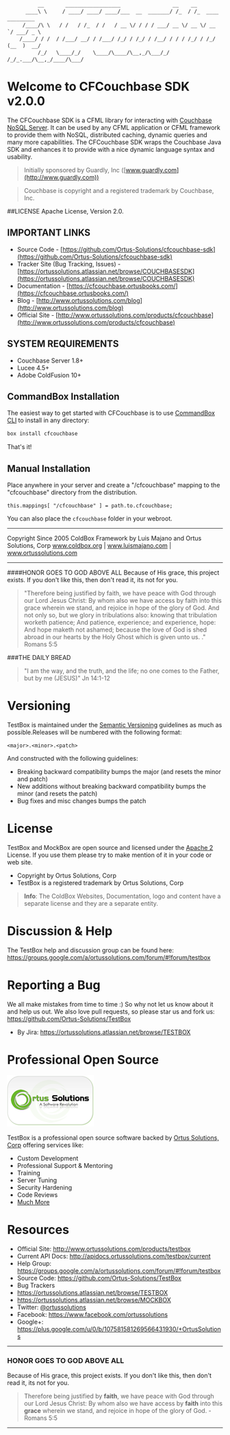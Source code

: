 ```
	      __       __________________                 __    __                  
	  ____\ \     / ____/ ____/ ____/___  __  _______/ /_  / /_  ____ _________ 
	 /____/\ \   / /   / /_  / /   / __ \/ / / / ___/ __ \/ __ \/ __ `/ ___/ _ \
	/____/ / /  / /___/ __/ / /___/ /_/ / /_/ / /__/ / / / /_/ / /_/ (__  )  __/
	      /_/   \____/_/    \____/\____/\__,_/\___/_/ /_/_.___/\__,_/____/\___/ 
```                                                                        

# Welcome to CFCouchbase SDK v2.0.0

The CFCouchbase SDK is a CFML library for interacting with [Couchbase NoSQL Server](http://www.couchbase.com). It can be used by any CFML application or CFML framework to provide them with NoSQL, distributed caching, dynamic queries and many more capabilities. The CFCouchbase SDK wraps the Couchbase Java SDK and enhances it to provide with a nice dynamic language syntax and usability.

> Initially sponsored by Guardly, Inc ([www.guardly.com](http://www.guardly.com))

> Couchbase is copyright and a registered trademark by Couchbase, Inc.

##LICENSE
Apache License, Version 2.0.

## IMPORTANT LINKS

- Source Code - [https://github.com/Ortus-Solutions/cfcouchbase-sdk](https://github.com/Ortus-Solutions/cfcouchbase-sdk)
- Tracker Site (Bug Tracking, Issues) - [https://ortussolutions.atlassian.net/browse/COUCHBASESDK](https://ortussolutions.atlassian.net/browse/COUCHBASESDK)
- Documentation - [https://cfcouchbase.ortusbooks.com/](https://cfcouchbase.ortusbooks.com/)
- Blog - [http://www.ortussolutions.com/blog](http://www.ortussolutions.com/blog)
- Official Site - [http://www.ortussolutions.com/products/cfcouchbase](http://www.ortussolutions.com/products/cfcouchbase)

## SYSTEM REQUIREMENTS

- Couchbase Server 1.8+
- Lucee 4.5+
- Adobe ColdFusion 10+

## CommandBox Installation

The easiest way to get started with CFCouchbase is to use [CommandBox CLI](https://www.ortussolutions.com/products/commandbox) to install in any directory:

```bash
box install cfcouchbase	
```

That's it!

## Manual Installation

Place anywhere in your server and create a "/cfcouchbase" mapping to the
"cfcouchbase" directory from the distribution.

```
this.mappings[ "/cfcouchbase" ] = path.to.cfcouchbase;
```

You can also place the `cfcouchbase` folder in your webroot.



********************************************************************************
Copyright Since 2005 ColdBox Framework by Luis Majano and Ortus Solutions, Corp
www.coldbox.org | www.luismajano.com | www.ortussolutions.com
********************************************************************************
####HONOR GOES TO GOD ABOVE ALL
Because of His grace, this project exists. If you don't like this, then don't read it, its not for you.

>"Therefore being justified by faith, we have peace with God through our Lord Jesus Christ:
By whom also we have access by faith into this grace wherein we stand, and rejoice in hope of the glory of God.
And not only so, but we glory in tribulations also: knowing that tribulation worketh patience;
And patience, experience; and experience, hope:
And hope maketh not ashamed; because the love of God is shed abroad in our hearts by the 
Holy Ghost which is given unto us. ." Romans 5:5

###THE DAILY BREAD
 > "I am the way, and the truth, and the life; no one comes to the Father, but by me (JESUS)" Jn 14:1-12

# Versioning
TestBox is maintained under the [Semantic Versioning](http://semver.org) guidelines as much as possible.Releases will be numbered with the following format:

```
<major>.<minor>.<patch>
```

And constructed with the following guidelines:

* Breaking backward compatibility bumps the major (and resets the minor and patch)
* New additions without breaking backward compatibility bumps the minor (and resets the patch)
* Bug fixes and misc changes bumps the patch


# License
TestBox and MockBox are open source and licensed under the [Apache 2](http://www.apache.org/licenses/LICENSE-2.0.html) License.  If you use them
please try to make mention of it in your code or web site.

* Copyright by Ortus Solutions, Corp
* TestBox is a registered trademark by Ortus Solutions, Corp


>**Info**: The ColdBox Websites, Documentation, logo and content have a separate license and they are a separate entity.

# Discussion & Help
The TestBox help and discussion group can be found here: https://groups.google.com/a/ortussolutions.com/forum/#!forum/testbox

# Reporting a Bug
We all make mistakes from time to time :) So why not let us know about it and help us out.  We also love pull requests, so please star us and fork us: https://github.com/Ortus-Solutions/TestBox
* By Jira: https://ortussolutions.atlassian.net/browse/TESTBOX

# Professional Open Source
![Ortus Solutions, Corp](images/ortussolutions_button.png)

TestBox is a professional open source software backed by [Ortus Solutions, Corp](http://www.ortussolutions.com/products/testbox) offering services like:
* Custom Development
* Professional Support & Mentoring
* Training
* Server Tuning
* Security Hardening
* Code Reviews
* [Much More](http://www.ortussolutions.com/services)

# Resources
* Official Site: http://www.ortussolutions.com/products/testbox
* Current API Docs: http://apidocs.ortussolutions.com/testbox/current
* Help Group: https://groups.google.com/a/ortussolutions.com/forum/#!forum/testbox
* Source Code: https://github.com/Ortus-Solutions/TestBox
* Bug Trackers
 * https://ortussolutions.atlassian.net/browse/TESTBOX
 * https://ortussolutions.atlassian.net/browse/MOCKBOX
* Twitter: [@ortussolutions](http://www.twitter.com/ortussolutions)
* Facebook: https://www.facebook.com/ortussolutions
* Google+: https://plus.google.com/u/0/b/107581581269566431930/+OrtusSolutions


---

### HONOR GOES TO GOD ABOVE ALL
Because of His grace, this project exists. If you don't like this, then don't read it, its not for you.


> Therefore being justified by **faith**, we have peace with God through our Lord Jesus Christ:
By whom also we have access by **faith** into this **grace** wherein we stand, and rejoice in hope of the glory of God. - Romans 5:5

---







